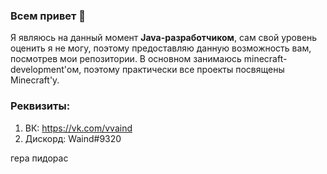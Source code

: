 ### Всем привет 👋

Я являюсь на данный момент **Java-разработчиком**, сам свой уровень оценить я не могу, поэтому
предоставляю данную возможность вам, посмотрев мои репозитории. В основном занимаюсь
minecraft-development'ом, поэтому практически все проекты посвящены Minecraft'у.

### Реквизиты:

1. ВК: https://vk.com/vvaind
2. Дискорд: Waind#9320

гера пидорас
